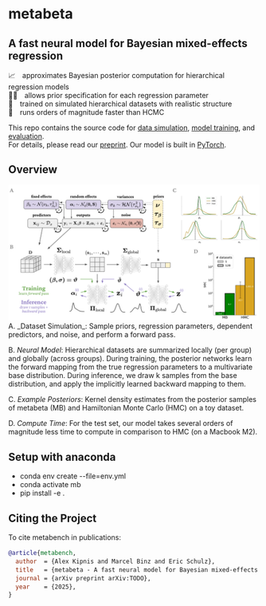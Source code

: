 # metabeta
## A fast neural model for Bayesian mixed-effects regression
📈 approximates Bayesian posterior computation for hierarchical regression models\
⛓️‍💥 allows prior specification for each regression parameter\
🧮 trained on simulated hierarchical datasets with realistic structure\
🚀 runs orders of magnitude faster than HCMC

This repo contains the source code for [data simulation](metabeta/data), [model training](metabeta/models), and [evaluation](metabeta/evaluation).\
For details, please read our [preprint](TODO). Our model is built in [PyTorch](https://pytorch.org/).

## Overview
<img src="https://github.com/adkipnis/metabeta/blob/main/figures/overview.png" width="750" />
A. _Dataset Simulation_: Sample priors, regression parameters, dependent predictors, and noise, and perform a forward pass.


B. _Neural Model_: Hierarchical datasets are summarized locally (per group) and globally (across groups). During training, the posterior networks learn the forward mapping
from the true regression parameters to a multivariate base distribution. During inference, we draw k samples from the base distribution, and apply the implicitly
learned backward mapping to them.

C. _Example Posteriors_: Kernel density estimates from the posterior samples of metabeta (MB) and Hamiltonian Monte Carlo (HMC) on a toy dataset.

D. _Compute Time_: For the test set, our model takes several orders of magnitude less time to compute in comparison to HMC (on a Macbook M2).

## Setup with anaconda
- conda env create --file=env.yml
- conda activate mb
- pip install -e .

## Citing the Project
To cite metabench in publications:

```bibtex
@article{metabench,
  author  = {Alex Kipnis and Marcel Binz and Eric Schulz},
  title   = {metabeta - A fast neural model for Bayesian mixed-effects regression},
  journal = {arXiv preprint arXiv:TODO},
  year    = {2025},
}
```
